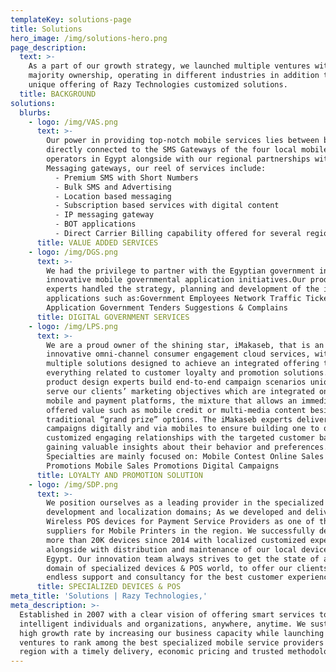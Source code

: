 ```yaml
---
templateKey: solutions-page
title: Solutions
hero_image: /img/solutions-hero.png
page_description:
  text: >-
    As a part of our growth strategy, we launched multiple ventures with a
    majority ownership, operating in different industries in addition to the
    unique offering of Razy Technologies customized solutions.
  title: BACKGROUND
solutions:
  blurbs:
    - logo: /img/VAS.png
      text: >-
        Our power in providing top-notch mobile services lies between being
        directly connected to the SMS Gateways of the four local mobile
        operators in Egypt alongside with our regional partnerships with Global
        Messaging gateways, our reel of services include:
          - Premium SMS with Short Numbers
          - Bulk SMS and Advertising
          - Location based messaging
          - Subscription based services with digital content
          - IP messaging gateway
          - BOT applications
          - Direct Carrier Billing capability offered for several regional partners
      title: VALUE ADDED SERVICES
    - logo: /img/DGS.png
      text: >-
        We had the privilege to partner with the Egyptian government in
        innovative mobile governmental application initiatives.Our product
        experts handled the strategy, planning and development of the initiative
        applications such as:Government Employees Network Traffic Tickets
        Application Government Tenders Suggestions & Complains
      title: DIGITAL GOVERNMENT SERVICES
    - logo: /img/LPS.png
      text: >-
        We are a proud owner of the shining star, iMakaseb, that is an
        innovative omni-channel consumer engagement cloud services, with
        multiple solutions designed to achieve an integrated offering to
        everything related to customer loyalty and promotion solutions. Our
        product design experts build end-to-end campaign scenarios uniquely to
        serve our clients’ marketing objectives which are integrated online with
        mobile and payment platforms, the mixture that allows an immediate
        offered value such as mobile credit or multi-media content besides
        traditional “grand prize” options. The iMakaseb experts deliver
        campaigns digitally and via mobiles to ensure building one to one
        customized engaging relationships with the targeted customer base while
        gaining valuable insights about their behavior and preferences. iMakaseb
        Specialties are mainly focused on: Mobile Contest Online Sales
        Promotions Mobile Sales Promotions Digital Campaigns   
      title: LOYALTY AND PROMOTION SOLUTION
    - logo: /img/SDP.png
      text: >-
        We position ourselves as a leading provider in the specialized devices
        development and localization domains; As we developed and delivered
        Wireless POS devices for Payment Service Providers as one of the main
        suppliers for Mobile Printers in the region. We successfully delivered
        more than 20K devices since 2014 with localized customized experience
        alongside with distribution and maintenance of our local devices in
        Egypt. Our innovation team always strives to get the state of art in the
        domain of specialized devices & POS world, to offer our clients an
        endless support and consultancy for the best customer experience.
      title: SPECIALIZED DEVICES & POS
meta_title: 'Solutions | Razy Technologies,'
meta_description: >-
  Established in 2007 with a clear vision of offering smart services to serve
  intelligent individuals and organizations, anywhere, anytime. We sustained a
  high growth rate by increasing our business capacity while launching new
  ventures to rank among the best specialized mobile service providers in the
  region with a timely delivery, economic pricing and trusted methodologies.
---
```


